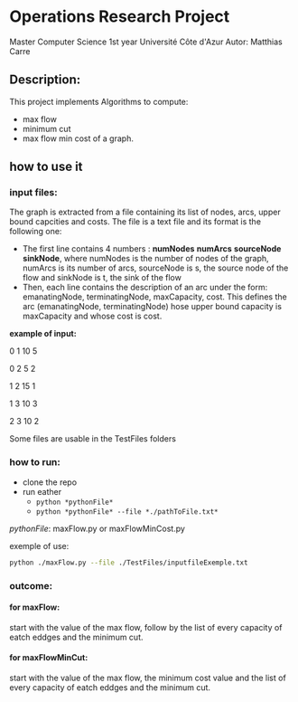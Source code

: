 # Operations Research Project

Master Computer Science 1st year
Université Côte d'Azur
Autor: Matthias Carre

## Description:
This project implements Algorithms to compute:
- max flow
- minimum cut
- max flow min cost
of a graph.

## how to use it
### input files:
The graph is extracted from a file containing its list of nodes, arcs, upper bound capcities and costs. The file is a text file and its format is the following one:
- The first line contains 4 numbers : **numNodes** **numArcs** **sourceNode** **sinkNode**, where numNodes is the number of nodes of the graph, numArcs is its number of arcs, sourceNode is s, the source node of the flow and sinkNode is t, the sink of the flow
- Then, each line contains the description of an arc under the form: emanatingNode, terminatingNode, maxCapacity, cost. This defines the arc (emanatingNode, terminatingNode)  hose upper bound capacity is maxCapacity and whose cost is cost.

**example of input:**

0 1 10 5

0 2  5 2

1 2 15 1

1 3 10 3

2 3 10 2

Some files are usable in the TestFiles folders

### how to run:

- clone the repo
- run eather
    - ```python *pythonFile*```
    - ```python *pythonFile* --file *./pathToFile.txt*```

*pythonFile*: maxFlow.py or maxFlowMinCost.py

exemple of use:
```bash
python ./maxFlow.py --file ./TestFiles/inputfileExemple.txt
```

### outcome:
#### for maxFlow:
start with the value of the max flow, follow by the list of every capacity of eatch eddges and the minimum cut.

#### for maxFlowMinCut:
start with the value of the max flow, the minimum cost value and the list of every capacity of eatch eddges and the minimum cut.


